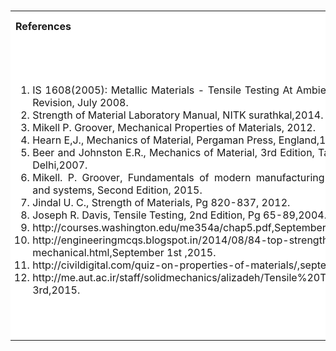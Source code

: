 <table style="text-align:justify;margin-top: 15px">
  <tbody>
    <tr style="background-color: white">
      <th>References</th>
      <th>Contributors list</th>
    </tr>
    <tr style="background-color: white;">
    <td style="width: 70%">
    <ol>
<li>IS 1608(2005): Metallic Materials - Tensile Testing At Ambient Temperature, Third Revision, July 2008.</li>
<li>Strength of Material Laboratory Manual, NITK surathkal,2014.</li>
<li>Mikell P. Groover, Mechanical Properties of Materials, 2012.</li>
<li>Hearn E,J., Mechanics of Material, Pergaman Press, England,1972.</li>
<li>Beer and Johnston E.R., Mechanics of Material, 3rd Edition, Tata McGraw Hill,New-Delhi,2007.</li>
<li>Mikell. P. Groover, Fundamentals of modern manufacturing materials, processes and systems, Second Edition, 2015.</li>
<li>Jindal U. C., Strength of Materials, Pg 820-837, 2012.</li>
<li>Joseph R. Davis, Tensile Testing, 2nd Edition, Pg 65-89,2004.</li>
<li>http://courses.washington.edu/me354a/chap5.pdf,September 1st ,2015.</li>
<li>http://engineeringmcqs.blogspot.in/2014/08/84-top-strength-of-materials-mechanical.html,September 1st ,2015.</li>
<li>http://civildigital.com/quiz-on-properties-of-materials/,september 1st,2015.</li>
<li>http://me.aut.ac.ir/staff/solidmechanics/alizadeh/Tensile%20Testing.htm,September 3rd,2015.</li>
    </ol>
  </td>
  <td>Developer : Dr. Pruthviraj U | NITK<br><br>
  Contributors :
  <ul style="list-style-type: none;">
  <li>Santhosh Acharya | NITK</li>
  <li>Akshaya | NITK</li>
  <li>Anusha B Salian | NITK</li>
  <li>Sampath Kumar | NITK</li>
  <li>Swathi Shetty | NITK</li>
  <li>Aishwarya Hegde | NITK</li>
  </ul></td>
  </tr>

  </tbody>
</table>
